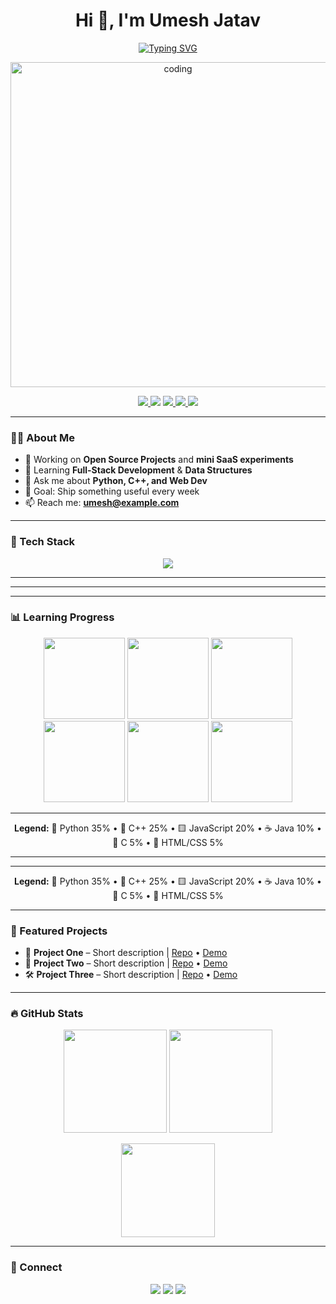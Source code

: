 <!-- Hero -->
<h1 align="center">Hi 👋, I'm Umesh Jatav</h1>
<p align="center">
  <a href="https://readme-typing-svg.demolab.com?font=Inter&size=28&duration=2800&pause=800&center=true&vCenter=true&width=750&lines=Tech+Enthusiast+%7C+Full-Stack+Learner+%7C+Open+Source+Contributor;Python+%7C+C%2B%2B+%7C+Web+Dev;Building+useful+things+one+commit+at+a+time">
    <img src="https://readme-typing-svg.demolab.com?font=Inter&size=28&duration=2800&pause=800&center=true&vCenter=true&width=750&lines=Tech+Enthusiast+%7C+Full-Stack+Learner+%7C+Open+Source+Contributor;Python+%7C+C%2B%2B+%7C+Web+Dev;Building+useful+things+one+commit+at+a+time" alt="Typing SVG">
  </a>
</p>

<p align="center">
  <img src="https://media.giphy.com/media/qgQUggAC3Pfv687qPC/giphy.gif" alt="coding" width="520"/>
</p>

<p align="center">
  <a href="https://github.com/Umesh-Jatav?tab=followers">
    <img src="https://img.shields.io/github/followers/Umesh-Jatav?style=for-the-badge&logo=github">
  </a>
  <img src="https://komarev.com/ghpvc/?username=Umesh-Jatav&style=for-the-badge&label=Profile+Views">
  <a href="mailto:umesh@example.com">
    <img src="https://img.shields.io/badge/Email-Contact%20Me-red?style=for-the-badge&logo=gmail&logoColor=white">
  </a>
  <a href="https://www.linkedin.com/in/umesh-jatav/">
    <img src="https://img.shields.io/badge/LinkedIn-Connect-blue?style=for-the-badge&logo=linkedin">
  </a>
  <a href="https://instagram.com/umeshjatav">
    <img src="https://img.shields.io/badge/Instagram-Follow-ff69b4?style=for-the-badge&logo=instagram&logoColor=white">
  </a>
</p>

---

### 👨‍💻 About Me
- 🔭 Working on **Open Source Projects** and **mini SaaS experiments**
- 🌱 Learning **Full-Stack Development** & **Data Structures**
- 💬 Ask me about **Python, C++, and Web Dev**
- 🎯 Goal: Ship something useful every week
- 📫 Reach me: **umesh@example.com**

---

### 🧰 Tech Stack
<p align="center">
  <img src="https://skillicons.dev/icons?i=python,cpp,c,java,js,html,css,react,nodejs,express,mongodb,git,github,vscode,postman&perline=8" />
</p>

---

---

---

### 📊 Learning Progress

<p align="center">
  <!-- Python -->
  <img src="https://quickchart.io/chart/render/sf-27a2a6b1-1.png" width="130" />
  
  <!-- C++ -->
  <img src="https://quickchart.io/chart/render/sf-27a2a6b1-2.png" width="130" />
  
  <!-- JavaScript -->
  <img src="https://quickchart.io/chart/render/sf-27a2a6b1-3.png" width="130" />
  
  <!-- Java -->
  <img src="https://quickchart.io/chart/render/sf-27a2a6b1-4.png" width="130" />
  
  <!-- C -->
  <img src="https://quickchart.io/chart/render/sf-27a2a6b1-5.png" width="130" />
  
  <!-- HTML/CSS -->
  <img src="https://quickchart.io/chart/render/sf-27a2a6b1-6.png" width="130" />
</p>

---

<p align="center">
  <b>Legend:</b> 🐍 Python 35% • 💠 C++ 25% • 🟨 JavaScript 20% • ☕ Java 10% • 🔵 C 5% • 🧡 HTML/CSS 5%
</p>

---


---



<p align="center">
  <b>Legend:</b> 🐍 Python 35% • 💠 C++ 25% • 🟨 JavaScript 20% • ☕ Java 10% • 🔵 C 5% • 🧡 HTML/CSS 5%
</p>

---

### 🧩 Featured Projects
- 🚀 **Project One** – Short description | <a href="https://github.com/Umesh-Jatav/project-one">Repo</a> • <a href="#">Demo</a>  
- 🧠 **Project Two** – Short description | <a href="https://github.com/Umesh-Jatav/project-two">Repo</a> • <a href="#">Demo</a>  
- 🛠 **Project Three** – Short description | <a href="https://github.com/Umesh-Jatav/project-three">Repo</a> • <a href="#">Demo</a>  

---

### 🔥 GitHub Stats
<p align="center">
  <img height="165" src="https://github-readme-stats.vercel.app/api?username=Umesh-Jatav&show_icons=true&theme=tokyonight&hide_border=true" />
  <img height="165" src="https://github-readme-streak-stats.herokuapp.com/?user=Umesh-Jatav&theme=tokyonight&hide_border=true" />
</p>
<p align="center">
  <img height="150" src="https://github-readme-stats.vercel.app/api/top-langs/?username=Umesh-Jatav&layout=compact&theme=tokyonight&hide_border=true" />
</p>

---

### 🤝 Connect
<p align="center">
  <a href="https://www.linkedin.com/in/umesh-jatav/"><img src="https://img.shields.io/badge/LinkedIn-0A66C2?style=for-the-badge&logo=linkedin&logoColor=white"></a>
  <a href="mailto:umesh@example.com"><img src="https://img.shields.io/badge/Gmail-D14836?style=for-the-badge&logo=gmail&logoColor=white"></a>
  <a href="https://instagram.com/umeshjatav"><img src="https://img.shields.io/badge/Instagram-E4405F?style=for-the-badge&logo=instagram&logoColor=white"></a>
</p>
